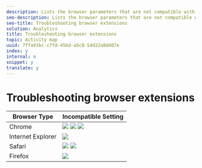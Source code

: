 ```yaml
---
description: Lists the browser parameters that are not compatible with the use of Activity Map. You should disable these settings.
seo-description: Lists the browser parameters that are not compatible with the use of Activity Map. You should disable these settings.
seo-title: Troubleshooting browser extensions
solution: Analytics
title: Troubleshooting browser extensions
topic: Activity map
uuid: 7ffa93bc-c7fd-45bd-a5c8-54d22a8d407e
index: y
internal: n
snippet: y
translate: y
---
```


# Troubleshooting browser extensions


|  Browser Type  | Incompatible Setting  |
|---|---|
|  Chrome  |  ![](graphics/Chrome1.png)  ![](graphics/Chrome2.png)  ![](graphics/Chrome3.png)  |
|  Internet Explorer  |  ![](graphics/IE1.png)  |
|  Safari  |  ![](graphics/Safari1.png)  ![](graphics/Safari2.png)  |
|  Firefox  |  ![](graphics/Firefox.png)  |

